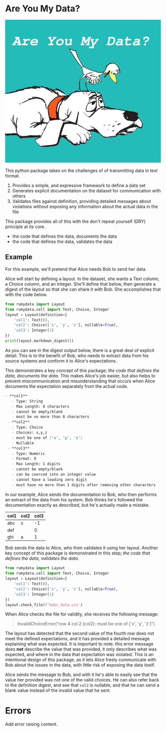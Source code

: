# Are You My Data?

![img](are-you-my-data.jpg)

This python package takes on the challenges of of transmitting data in text format. 

 1. Provides a simple, and expressive framework to define a data set
 2. Generates explicit documentation on the dataset for communication with others
 3. Validates files against definition, providing detailed messages about violations
    without exposing any information about the actual data in the file


This package provides all of this with the don't repeat yourself (DRY) principle
at its core.

 - the code that defines the data, documents the data
 - the code that defines the data, validates the data

## Example

For this example, we'll pretend that Alice needs Bob to send her data.

Alice will start by defining a layout. In the dataset, she wants a Text column,
a Choice column, and an Integer. She'll define that below, then generate a digest
of the layout so that she can share it with Bob. She accomplishes that with the
code below.

```python
from rumydata import Layout
from rumydata.cell import Text, Choice, Integer
layout = Layout(definition={
    'col1': Text(8),
    'col2': Choice(['x', 'y', 'z'], nullable=True),
    'col3': Integer(1)
})
print(layout.markdown_digest())
```

As you can see in the digest output below, there is a great deal of explicit detail.
This is to the benefit of Bob, who needs to extract data from his source systems
and conform it to Alice's expectations.

This demonstrates a key concept of this package; _the code that defines the data, documents
the data_. This makes Alice's job easier, but also helps to prevent miscommunication
and misunderstanding that occurs when Alice documents the expectation separately
from the actual code.

```markdown
- **col1**
   - Type: String
   - Max Length: 8 characters
   - cannot be empty/blank
   - must be no more than 8 characters
 - **col2**
   - Type: Choice
   - Choices: x,y,z
   - must be one of ['x', 'y', 'z']
   - Nullable
 - **col3**
   - Type: Numeric
   - Format: 9
   - Max Length: 1 digits
   - cannot be empty/blank
   - can be coerced into an integer value
   - cannot have a leading zero digit
   - must have no more than 1 digits after removing other characters
```

In our example, Alice sends the documentation to Bob, who then performs an extract
of the data from his system. Bob thinks he's followed the documentation exactly
as described, but he's actually made a mistake.

| col1 | col2 | col3 |
|------|------|------|
| abc  | x    | -1   |
| def  |      | 0    |
| ghi  | a    | 1    |

Bob sends the data to Alice, who then validates it using her layout. Another key
concept of this package is demonstrated in this step; _the code that defines the
data, validates the data_.

```python
from rumydata import Layout
from rumydata.cell import Text, Choice, Integer
layout = Layout(definition={
    'col1': Text(8),
    'col2': Choice(['x', 'y', 'z'], nullable=True),
    'col3': Integer(1)
})
layout.check_file(f'bobs_data.csv')
```

When Alice checks the file for validity, she receives the following message:

> InvalidChoiceError("row 4 col 2 (col2): must be one of ['x', 'y', 'z']")

The layout has detected that the second value of the fourth row does not meet the
defined expectations, and it has provided a detailed message explaining what was
expected. It is important to note: this error message does **not** describe the
value that was provided, it only describes what was expected, and where in the
data that expectation was violated. This is an intentional design of this package,
as it lets Alice freely communicate with Bob about the issues in the data, with
little risk of exposing the data itself.

Alice sends the message to Bob, and with it he's able to easily see that the value
her provided was not one of the valid choices. He can also refer back to the definition
digest, and see that `col2` is nullable, and that he can send a blank value instead
of the invalid value that he sent.

# Errors

Add error raising content.
